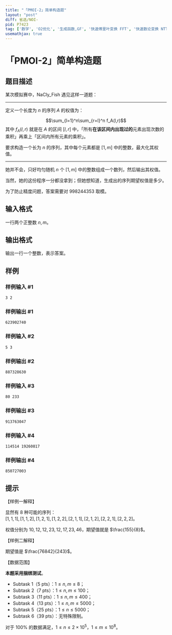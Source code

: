```yaml
---
title: "「PMOI-2」简单构造题"
layout: "post"
diff: 省选/NOI-
pid: P7423
tag: ['数学', 'O2优化', '生成函数,GF', '快速傅里叶变换 FFT', '快速数论变换 NTT']
usemathjax: true
---
```


# 「PMOI-2」简单构造题
## 题目描述

某次模拟赛中，NaCly\_Fish 遇见这样一道题：
****
定义一个长度为 $n$ 的序列 $A$ 的权值为：

$$\sum_{l=1}^n\sum_{r=l}^n f_A(l,r)$$
其中 $f_A(l,r)$ 就是在 $A$ 的区间 $[l,r]$ 中，「所有**在该区间内出现过的**元素出现次数的乘积」再乘上「区间内所有元素的乘积」。  

要求构造一个长为 $n$ 的序列，其中每个元素都是 $[1,m]$ 中的整数，最大化其权值。
****
她并不会，只好均匀随机 $n$ 个 $[1,m]$ 中的整数组成一个数列，然后输出其权值。

当然，她的这份程序一分都没拿到；但她想知道，生成出的序列期望权值是多少。

为了防止精度问题，答案需要对 $998244353$ 取模。
## 输入格式

一行两个正整数 $n,m$。
## 输出格式

输出一行一个整数，表示答案。
## 样例

### 样例输入 #1
```
3 2
```
### 样例输出 #1
```
623902740
```
### 样例输入 #2
```
5 3
```
### 样例输出 #2
```
887328630
```
### 样例输入 #3
```
80 233
```
### 样例输出 #3
```
913763047
```
### 样例输入 #4
```
114514 19260817
```
### 样例输出 #4
```
850727003
```
## 提示

【样例一解释】  

显然有 $8$ 种可能的序列：  
$[1,1,1],[1,1,2],[1,2,1],[1,2,2],[2,1,1],[2,1,2],[2,2,1],[2,2,2]$。

权值分别为 $10,12,12,23,12,17,23,46$，期望值就是 $\frac{155}{8}$。

【样例二解释】

期望值是 $\frac{76842}{243}$。

【数据范围】  

**本题采用捆绑测试**。

- Subtask 1（5 pts）：$1\le n,m \le 8$；  
- Subtask 2（7 pts）：$1\le n,m \le 100$；  
- Subtask 3（11 pts）：$1 \le n,m \le 400$； 
- Subtask 4（13 pts）：$1\le n,m \le 5000$；
- Subtask 5（25 pts）：$1\le n \le 5000$；
- Subtask 6（39 pts）：无特殊限制。

对于 $100\%$ 的数据满足，$1\le n \le 2 \times 10^5$，$1\le m \le 10^8$。


